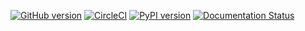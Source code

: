 [![GitHub version](https://badge.fury.io/gh/greenpau%2Fndmtk.svg)](https://badge.fury.io/gh/greenpau%2Fndmtk)
[![CircleCI](https://circleci.com/gh/greenpau/ndmtk.svg?style=svg)](https://circleci.com/gh/greenpau/ndmtk)
[![PyPI version](https://badge.fury.io/py/ndmtk.png)](https://badge.fury.io/py/ndmtk)
[![Documentation Status](https://readthedocs.org/projects/ndmtk/badge/?version=latest)](http://ndmtk.readthedocs.io/)
